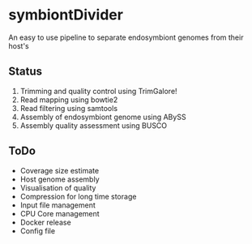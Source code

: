 # symbiontDivider
An easy to use pipeline to separate endosymbiont genomes from their host's


## Status

1. Trimming and quality control using TrimGalore!
2. Read mapping using bowtie2
3. Read filtering using samtools
4. Assembly of endosymbiont genome using ABySS
5. Assembly quality assessment using BUSCO


## ToDo

- Coverage size estimate
- Host genome assembly
- Visualisation of quality
- Compression for long time storage
- Input file management
- CPU Core management
- Docker release
- Config file
